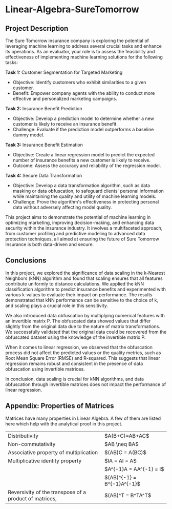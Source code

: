 # Linear-Algebra-SureTomorrow
## Project Description

The Sure Tomorrow insurance company is exploring the potential of leveraging machine learning to address several crucial tasks and enhance its operations. As an evaluator, your role is to assess the feasibility and effectiveness of implementing machine learning solutions for the following tasks:

**Task 1:** Customer Segmentation for Targeted Marketing

- Objective: Identify customers who exhibit similarities to a given customer.
- Benefit: Empower company agents with the ability to conduct more effective and personalized marketing campaigns.

**Task 2:** Insurance Benefit Prediction

- Objective: Develop a prediction model to determine whether a new customer is likely to receive an insurance benefit.
- Challenge: Evaluate if the prediction model outperforms a baseline dummy model.

**Task 3:** Insurance Benefit Estimation

- Objective: Create a linear regression model to predict the expected number of insurance benefits a new customer is likely to receive.
- Outcome: Assess the accuracy and reliability of the regression model.

**Task 4:** Secure Data Transformation

- Objective: Develop a data transformation algorithm, such as data masking or data obfuscation, to safeguard clients' personal information while maintaining the quality and utility of machine learning models.
- Challenge: Prove the algorithm's effectiveness in protecting personal data without adversely affecting model quality.

This project aims to demonstrate the potential of machine learning in optimizing marketing, improving decision-making, and enhancing data security within the insurance industry. It involves a multifaceted approach, from customer profiling and predictive modeling to advanced data protection techniques, all aimed at ensuring the future of Sure Tomorrow Insurance is both data-driven and secure.
## Conclusions
In this project, we explored the significance of data scaling in the k-Nearest Neighbors (kNN) algorithm and found that scaling ensures that all features contribute uniformly to distance calculations. We applied the kNN classification algorithm to predict insurance benefits and experimented with various k-values to evaluate their impact on performance. The results demonstrated that kNN performance can be sensitive to the choice of k, and scaling plays a crucial role in this sensitivity.

We also introduced data obfuscation by multiplying numerical features with an invertible matrix P. The obfuscated data showed values that differ slightly from the original data due to the nature of matrix transformations. We successfully validated that the original data could be recovered from the obfuscated dataset using the knowledge of the invertible matrix P.

When it comes to linear regression, we observed that the obfuscation process did not affect the predicted values or the quality metrics, such as Root Mean Square Error (RMSE) and R-squared. This suggests that linear regression remains robust and consistent in the presence of data obfuscation using invertible matrices.

In conclusion, data scaling is crucial for kNN algorithms, and data obfuscation through invertible matrices does not impact the performance of linear regression.

## Appendix: Properties of Matrices
Matrices have many properties in Linear Algebra. A few of them are listed here which help with the analytical proof in this project.
<table>
<tr>
<td>Distributivity</td><td>$A(B+C)=AB+AC$</td>
</tr>
<tr>
<td>Non-commutativity</td><td>$AB \neq BA$</td>
</tr>
<tr>
<td>Associative property of multiplication</td><td>$(AB)C = A(BC)$</td>
</tr>
<tr>
<td>Multiplicative identity property</td><td>$IA = AI = A$</td>
</tr>
<tr>
<td></td><td>$A^{-1}A = AA^{-1} = I$
</td>
</tr>    
<tr>
<td></td><td>$(AB)^{-1} = B^{-1}A^{-1}$</td>
</tr>    
<tr>
<td>Reversivity of the transpose of a product of matrices,</td><td>$(AB)^T = B^TA^T$</td>
</tr>    
</table>
